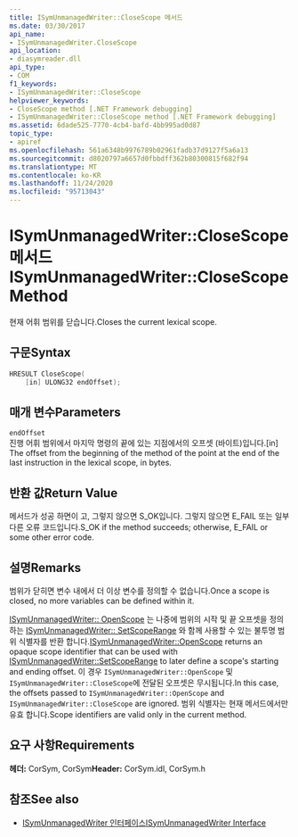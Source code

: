 ```yaml
---
title: ISymUnmanagedWriter::CloseScope 메서드
ms.date: 03/30/2017
api_name:
- ISymUnmanagedWriter.CloseScope
api_location:
- diasymreader.dll
api_type:
- COM
f1_keywords:
- ISymUnmanagedWriter::CloseScope
helpviewer_keywords:
- CloseScope method [.NET Framework debugging]
- ISymUnmanagedWriter::CloseScope method [.NET Framework debugging]
ms.assetid: 6dade525-7770-4cb4-bafd-4bb995ad0d87
topic_type:
- apiref
ms.openlocfilehash: 561a6348b9976789b02961fadb37d9127f5a6a13
ms.sourcegitcommit: d8020797a6657d0fbbdff362b80300815f682f94
ms.translationtype: MT
ms.contentlocale: ko-KR
ms.lasthandoff: 11/24/2020
ms.locfileid: "95713043"
---
```

# <a name="isymunmanagedwriterclosescope-method"></a><span data-ttu-id="d0dc0-102">ISymUnmanagedWriter::CloseScope 메서드</span><span class="sxs-lookup"><span data-stu-id="d0dc0-102">ISymUnmanagedWriter::CloseScope Method</span></span>

<span data-ttu-id="d0dc0-103">현재 어휘 범위를 닫습니다.</span><span class="sxs-lookup"><span data-stu-id="d0dc0-103">Closes the current lexical scope.</span></span>  
  
## <a name="syntax"></a><span data-ttu-id="d0dc0-104">구문</span><span class="sxs-lookup"><span data-stu-id="d0dc0-104">Syntax</span></span>  
  
```cpp  
HRESULT CloseScope(  
    [in] ULONG32 endOffset);  
```  
  
## <a name="parameters"></a><span data-ttu-id="d0dc0-105">매개 변수</span><span class="sxs-lookup"><span data-stu-id="d0dc0-105">Parameters</span></span>  

 `endOffset`  
 <span data-ttu-id="d0dc0-106">진행 어휘 범위에서 마지막 명령의 끝에 있는 지점에서의 오프셋 (바이트)입니다.</span><span class="sxs-lookup"><span data-stu-id="d0dc0-106">[in] The offset from the beginning of the method of the point at the end of the last instruction in the lexical scope, in bytes.</span></span>  
  
## <a name="return-value"></a><span data-ttu-id="d0dc0-107">반환 값</span><span class="sxs-lookup"><span data-stu-id="d0dc0-107">Return Value</span></span>  

 <span data-ttu-id="d0dc0-108">메서드가 성공 하면이 고, 그렇지 않으면 S_OK입니다. 그렇지 않으면 E_FAIL 또는 일부 다른 오류 코드입니다.</span><span class="sxs-lookup"><span data-stu-id="d0dc0-108">S_OK if the method succeeds; otherwise, E_FAIL or some other error code.</span></span>  
  
## <a name="remarks"></a><span data-ttu-id="d0dc0-109">설명</span><span class="sxs-lookup"><span data-stu-id="d0dc0-109">Remarks</span></span>  

 <span data-ttu-id="d0dc0-110">범위가 닫히면 변수 내에서 더 이상 변수를 정의할 수 없습니다.</span><span class="sxs-lookup"><span data-stu-id="d0dc0-110">Once a scope is closed, no more variables can be defined within it.</span></span>  
  
 <span data-ttu-id="d0dc0-111">[ISymUnmanagedWriter:: OpenScope](isymunmanagedwriter-openscope-method.md) 는 나중에 범위의 시작 및 끝 오프셋을 정의 하는 [ISymUnmanagedWriter:: SetScopeRange](isymunmanagedwriter-setscoperange-method.md) 와 함께 사용할 수 있는 불투명 범위 식별자를 반환 합니다.</span><span class="sxs-lookup"><span data-stu-id="d0dc0-111">[ISymUnmanagedWriter::OpenScope](isymunmanagedwriter-openscope-method.md) returns an opaque scope identifier that can be used with [ISymUnmanagedWriter::SetScopeRange](isymunmanagedwriter-setscoperange-method.md) to later define a scope's starting and ending offset.</span></span> <span data-ttu-id="d0dc0-112">이 경우 `ISymUnmanagedWriter::OpenScope` 및 `ISymUnmanagedWriter::CloseScope`에 전달된 오프셋은 무시됩니다.</span><span class="sxs-lookup"><span data-stu-id="d0dc0-112">In this case, the offsets passed to `ISymUnmanagedWriter::OpenScope` and `ISymUnmanagedWriter::CloseScope` are ignored.</span></span> <span data-ttu-id="d0dc0-113">범위 식별자는 현재 메서드에서만 유효 합니다.</span><span class="sxs-lookup"><span data-stu-id="d0dc0-113">Scope identifiers are valid only in the current method.</span></span>  
  
## <a name="requirements"></a><span data-ttu-id="d0dc0-114">요구 사항</span><span class="sxs-lookup"><span data-stu-id="d0dc0-114">Requirements</span></span>  

 <span data-ttu-id="d0dc0-115">**헤더:** CorSym, CorSym</span><span class="sxs-lookup"><span data-stu-id="d0dc0-115">**Header:** CorSym.idl, CorSym.h</span></span>  
  
## <a name="see-also"></a><span data-ttu-id="d0dc0-116">참조</span><span class="sxs-lookup"><span data-stu-id="d0dc0-116">See also</span></span>

- [<span data-ttu-id="d0dc0-117">ISymUnmanagedWriter 인터페이스</span><span class="sxs-lookup"><span data-stu-id="d0dc0-117">ISymUnmanagedWriter Interface</span></span>](isymunmanagedwriter-interface.md)
